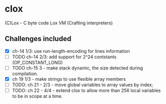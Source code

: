# clox

(C)Lox - C byte code Lox VM  (Crafting interpreters)

## Challenges included

- [x] ch-14 1/3: use run-length-encoding for lines information
- [ ] TODO ch-14 2/3: add support for 2^24 contstants (OP_CONSTANT_LONG)
- [ ] TODO ch-15 3 - make stack dynamic, the size detected during compilation.
- [x] ch 19 1/3 - make strings to use flexible array members
- [ ] TODO: ch 21 - 2/3 - move global variables to array values by index;
- [ ] TODO: ch 22 - 4/4 - extend clox to allow more than 256 local variables to be in scope at a time.
